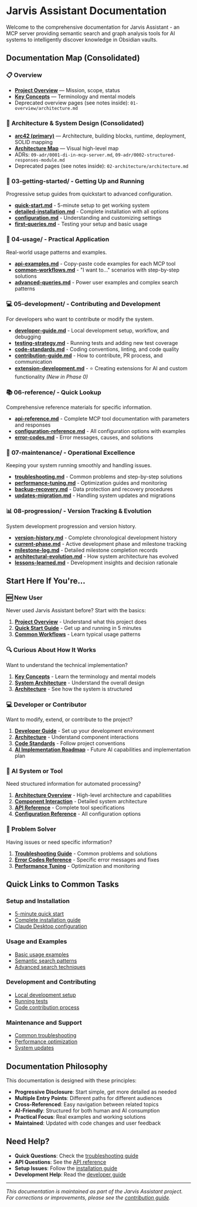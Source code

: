 # Jarvis Assistant Documentation

Welcome to the comprehensive documentation for Jarvis Assistant - an MCP server providing semantic search and graph analysis tools for AI systems to intelligently discover knowledge in Obsidian vaults.

## Documentation Map (Consolidated)

### 📋 Overview
- **[Project Overview](01-overview/project-overview.md)** — Mission, scope, status
- **[Key Concepts](01-overview/key-concepts.md)** — Terminology and mental models
- Deprecated overview pages (see notes inside): `01-overview/architecture.md`

### 🔧 Architecture & System Design (Consolidated)
- **[arc42 (primary)](architecture/arc42.md)** — Architecture, building blocks, runtime, deployment, SOLID mapping
- **[Architecture Map](architecture/architecture-map.md)** — Visual high-level map
- ADRs: `09-adr/0001-di-in-mcp-server.md`, `09-adr/0002-structured-responses-module.md`
- Deprecated pages (see notes inside): `02-architecture/architecture.md`

### 🚀 03-getting-started/ - Getting Up and Running
Progressive setup guides from quickstart to advanced configuration.

- **[quick-start.md](03-getting-started/quick-start.md)** - 5-minute setup to get working system
- **[detailed-installation.md](03-getting-started/detailed-installation.md)** - Complete installation with all options
- **[configuration.md](03-getting-started/configuration.md)** - Understanding and customizing settings
- **[first-queries.md](03-getting-started/first-queries.md)** - Testing your setup and basic usage

### 📖 04-usage/ - Practical Application
Real-world usage patterns and examples.

- **[api-examples.md](04-usage/api-examples.md)** - Copy-paste code examples for each MCP tool
- **[common-workflows.md](04-usage/common-workflows.md)** - "I want to..." scenarios with step-by-step solutions
- **[advanced-queries.md](04-usage/advanced-queries.md)** - Power user examples and complex search patterns

### 💻 05-development/ - Contributing and Development
For developers who want to contribute or modify the system.

- **[developer-guide.md](05-development/developer-guide.md)** - Local development setup, workflow, and debugging
- **[testing-strategy.md](05-development/testing-strategy.md)** - Running tests and adding new test coverage
- **[code-standards.md](05-development/code-standards.md)** - Coding conventions, linting, and code quality
- **[contribution-guide.md](05-development/contribution-guide.md)** - How to contribute, PR process, and communication
- **[extension-development.md](05-development/extension-development.md)** - ⭐ Creating extensions for AI and custom functionality *(New in Phase 0)*

### 📚 06-reference/ - Quick Lookup
Comprehensive reference materials for specific information.

- **[api-reference.md](06-reference/api-reference.md)** - Complete MCP tool documentation with parameters and responses
- **[configuration-reference.md](06-reference/configuration-reference.md)** - All configuration options with examples
- **[error-codes.md](06-reference/error-codes.md)** - Error messages, causes, and solutions

### 🔧 07-maintenance/ - Operational Excellence
Keeping your system running smoothly and handling issues.

- **[troubleshooting.md](07-maintenance/troubleshooting.md)** - Common problems and step-by-step solutions
- **[performance-tuning.md](07-maintenance/performance-tuning.md)** - Optimization guides and monitoring
- **[backup-recovery.md](07-maintenance/backup-recovery.md)** - Data protection and recovery procedures
- **[updates-migration.md](07-maintenance/updates-migration.md)** - Handling system updates and migrations

### 📊 08-progression/ - Version Tracking & Evolution
System development progression and version history.

- **[version-history.md](08-progression/version-history.md)** - Complete chronological development history
- **[current-phase.md](08-progression/current-phase.md)** - Active development phase and milestone tracking
- **[milestone-log.md](08-progression/milestone-log.md)** - Detailed milestone completion records
- **[architectural-evolution.md](08-progression/architectural-evolution.md)** - How system architecture has evolved
- **[lessons-learned.md](08-progression/lessons-learned.md)** - Development insights and decision rationale

## Start Here If You're...

### 🆕 New User
Never used Jarvis Assistant before? Start with the basics:

1. **[Project Overview](01-overview/project-overview.md)** - Understand what this project does
2. **[Quick Start Guide](03-getting-started/quick-start.md)** - Get up and running in 5 minutes
3. **[Common Workflows](04-usage/common-workflows.md)** - Learn typical usage patterns

### 🔍 Curious About How It Works
Want to understand the technical implementation?

1. **[Key Concepts](01-overview/key-concepts.md)** - Learn the terminology and mental models
2. **[System Architecture](01-overview/architecture.md)** - Understand the overall design
3. **[Architecture](architecture/arc42.md)** - See how the system is structured

### 💻 Developer or Contributor
Want to modify, extend, or contribute to the project?

1. **[Developer Guide](05-development/developer-guide.md)** - Set up your development environment
2. **[Architecture](architecture/arc42.md)** - Understand component interactions
3. **[Code Standards](05-development/code-standards.md)** - Follow project conventions
4. **[AI Implementation Roadmap](01-overview/ai-implementation-roadmap.md)** - Future AI capabilities and implementation plan

### 🤖 AI System or Tool
Need structured information for automated processing?

1. **[Architecture Overview](architecture/arc42.md)** - High-level architecture and capabilities
2. **[Component Interaction](02-architecture/component-interaction.md)** - Detailed system architecture
3. **[API Reference](06-reference/api-reference.md)** - Complete tool specifications
4. **[Configuration Reference](06-reference/configuration-reference.md)** - All configuration options

### 🚨 Problem Solver
Having issues or need specific information?

1. **[Troubleshooting Guide](07-maintenance/troubleshooting.md)** - Common problems and solutions
2. **[Error Codes Reference](06-reference/error-codes.md)** - Specific error messages and fixes
3. **[Performance Tuning](07-maintenance/performance-tuning.md)** - Optimization and monitoring

## Quick Links to Common Tasks

### Setup and Installation
- [5-minute quick start](03-getting-started/quick-start.md)
- [Complete installation guide](03-getting-started/detailed-installation.md)
- [Claude Desktop configuration](03-getting-started/configuration.md)

### Usage and Examples
- [Basic usage examples](04-usage/api-examples.md)
- [Semantic search patterns](04-usage/common-workflows.md)
- [Advanced search techniques](04-usage/advanced-queries.md)

### Development and Contributing
- [Local development setup](05-development/developer-guide.md)
- [Running tests](05-development/testing-strategy.md)
- [Code contribution process](05-development/contribution-guide.md)

### Maintenance and Support
- [Common troubleshooting](07-maintenance/troubleshooting.md)
- [Performance optimization](07-maintenance/performance-tuning.md)
- [System updates](07-maintenance/updates-migration.md)

## Documentation Philosophy

This documentation is designed with these principles:

- **Progressive Disclosure**: Start simple, get more detailed as needed
- **Multiple Entry Points**: Different paths for different audiences
- **Cross-Referenced**: Easy navigation between related topics
- **AI-Friendly**: Structured for both human and AI consumption
- **Practical Focus**: Real examples and working solutions
- **Maintained**: Updated with code changes and user feedback

## Need Help?

- **Quick Questions**: Check the [troubleshooting guide](07-maintenance/troubleshooting.md)
- **API Questions**: See the [API reference](06-reference/api-reference.md)
- **Setup Issues**: Follow the [installation guide](03-getting-started/detailed-installation.md)
- **Development Help**: Read the [developer guide](05-development/developer-guide.md)

---

*This documentation is maintained as part of the Jarvis Assistant project. For corrections or improvements, please see the [contribution guide](05-development/contribution-guide.md).*
